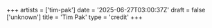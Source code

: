 +++
artists = ['tim-pak']
date = '2025-06-27T03:00:37Z'
draft = false
['unknown']
title = 'Tim Pak'
type = 'credit'
+++

